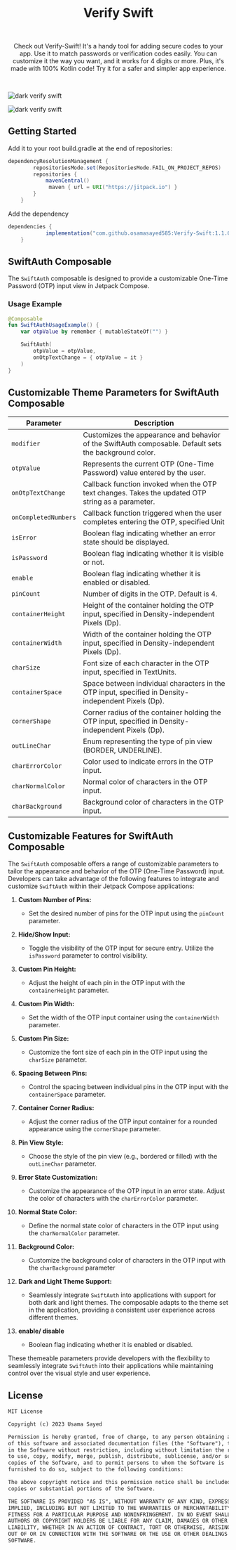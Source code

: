 <h1 align="center">Verify Swift</h1></br>
<p align="center">
Check out Verify-Swift! It's a handy tool for adding secure codes to your app. Use it to match passwords or verification codes easily. You can customize it the way you want, and it works for 4 digits or more. Plus, it's made with 100% Kotlin code! Try it for a safer and simpler app experience.
</p>
<br>

![dark verify swift](images/dark_verify_swift.png)

![dark verify swift](images/light_verify_swift.png)

## Getting Started
Add it to your root build.gradle at the end of repositories:

```groovy
dependencyResolutionManagement {
		repositoriesMode.set(RepositoriesMode.FAIL_ON_PROJECT_REPOS)
		repositories {
			mavenCentral()
			 maven { url = URI("https://jitpack.io") }
		}
	}
```

Add the dependency

```groovy
dependencies {
	        implementation("com.github.osamasayed585:Verify-Swift:1.1.0")
	}
```
## SwiftAuth Composable

The `SwiftAuth` composable is designed to provide a customizable One-Time Password (OTP) input view in Jetpack Compose.

### Usage Example

```kotlin
@Composable
fun SwiftAuthUsageExample() {
    var otpValue by remember { mutableStateOf("") }

    SwiftAuth(
        otpValue = otpValue,
        onOtpTextChange = { otpValue = it }
    )
}
```


## Customizable Theme Parameters for SwiftAuth Composable

| Parameter             | Description                                                                                                      |
|-----------------------|------------------------------------------------------------------------------------------------------------------|
| `modifier`            | Customizes the appearance and behavior of the SwiftAuth composable. Default sets the background color.           |
| `otpValue`            | Represents the current OTP (One-Time Password) value entered by the user.                                        |
| `onOtpTextChange`     | Callback function invoked when the OTP text changes. Takes the updated OTP string as a parameter.                 |
| `onCompletedNumbers`  | Callback function triggered when the user completes entering the OTP, specified Unit                                            |
| `isError`             | Boolean flag indicating whether an error state should be displayed.                                               |
| `isPassword`            | Boolean flag indicating whether it is visible or not.                                               |
| `enable`              | Boolean flag indicating whether it is enabled or disabled.                                               |
| `pinCount`            | Number of digits in the OTP. Default is 4.                                                                      |
| `containerHeight`     | Height of the container holding the OTP input, specified in Density-independent Pixels (Dp).                      |
| `containerWidth`      | Width of the container holding the OTP input, specified in Density-independent Pixels (Dp).                       |
| `charSize`            | Font size of each character in the OTP input, specified in TextUnits.                                             |
| `containerSpace`      | Space between individual characters in the OTP input, specified in Density-independent Pixels (Dp).             |
| `cornerShape`         | Corner radius of the container holding the OTP input, specified in Density-independent Pixels (Dp).              |
| `outLineChar`         | Enum representing the type of pin view (BORDER, UNDERLINE).                                                            |
| `charErrorColor`      | Color used to indicate errors in the OTP input.                                                                  |
| `charNormalColor`     | Normal color of characters in the OTP input.                                                                     |
| `charBackground`      | Background color of characters in the OTP input.                                                                 |


## Customizable Features for SwiftAuth Composable

The `SwiftAuth` composable offers a range of customizable parameters to tailor the appearance and behavior of the OTP (One-Time Password) input. Developers can take advantage of the following features to integrate and customize `SwiftAuth` within their Jetpack Compose applications:

1. **Custom Number of Pins:**
   - Set the desired number of pins for the OTP input using the `pinCount` parameter.

2. **Hide/Show Input:**
   - Toggle the visibility of the OTP input for secure entry. Utilize the `isPassword` parameter to control visibility.

3. **Custom Pin Height:**
   - Adjust the height of each pin in the OTP input with the `containerHeight` parameter.

4. **Custom Pin Width:**
   - Set the width of the OTP input container using the `containerWidth` parameter.

5. **Custom Pin Size:**
   - Customize the font size of each pin in the OTP input using the `charSize` parameter.

6. **Spacing Between Pins:**
   - Control the spacing between individual pins in the OTP input with the `containerSpace` parameter.

7. **Container Corner Radius:**
   - Adjust the corner radius of the OTP input container for a rounded appearance using the `cornerShape` parameter.

8. **Pin View Style:**
   - Choose the style of the pin view (e.g., bordered or filled) with the `outLineChar` parameter.

9. **Error State Customization:**
   - Customize the appearance of the OTP input in an error state. Adjust the color of characters with the `charErrorColor` parameter.

10. **Normal State Color:**
    - Define the normal state color of characters in the OTP input using the `charNormalColor` parameter.

11. **Background Color:**
    - Customize the background color of characters in the OTP input with the `charBackground` parameter
    
12. **Dark and Light Theme Support:**
    - Seamlessly integrate `SwiftAuth` into applications with support for both dark and light themes. The composable adapts to the theme set in the application, providing a consistent user experience across different themes.

13. **enable/ disable**
    - Boolean flag indicating whether it is enabled or disabled.

These themeable parameters provide developers with the flexibility to seamlessly integrate `SwiftAuth` into their applications while maintaining control over the visual style and user experience.



## License
```xml
MIT License

Copyright (c) 2023 Usama Sayed

Permission is hereby granted, free of charge, to any person obtaining a copy
of this software and associated documentation files (the "Software"), to deal
in the Software without restriction, including without limitation the rights
to use, copy, modify, merge, publish, distribute, sublicense, and/or sell
copies of the Software, and to permit persons to whom the Software is
furnished to do so, subject to the following conditions:

The above copyright notice and this permission notice shall be included in all
copies or substantial portions of the Software.

THE SOFTWARE IS PROVIDED "AS IS", WITHOUT WARRANTY OF ANY KIND, EXPRESS OR
IMPLIED, INCLUDING BUT NOT LIMITED TO THE WARRANTIES OF MERCHANTABILITY,
FITNESS FOR A PARTICULAR PURPOSE AND NONINFRINGEMENT. IN NO EVENT SHALL THE
AUTHORS OR COPYRIGHT HOLDERS BE LIABLE FOR ANY CLAIM, DAMAGES OR OTHER
LIABILITY, WHETHER IN AN ACTION OF CONTRACT, TORT OR OTHERWISE, ARISING FROM,
OUT OF OR IN CONNECTION WITH THE SOFTWARE OR THE USE OR OTHER DEALINGS IN THE
SOFTWARE.
```

